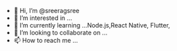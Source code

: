 - 👋 Hi, I’m @sreeragsree
- 👀 I’m interested in ...
- 🌱 I’m currently learning ...Node.js,React Native, Flutter,
- 💞️ I’m looking to collaborate on ...
- 📫 How to reach me ...

<!---
sreeragsree/sreeragsree is a ✨ special ✨ repository because its `README.md` (this file) appears on your GitHub profile.
You can click the Preview link to take a look at your changes.
--->
